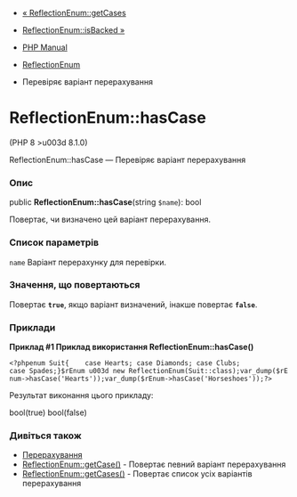 - [« ReflectionEnum::getCases](reflectionenum.getcases.md)
- [ReflectionEnum::isBacked »](reflectionenum.isbacked.md)

- [PHP Manual](index.md)
- [ReflectionEnum](class.reflectionenum.md)
- Перевіряє варіант перерахування

# ReflectionEnum::hasCase

(PHP 8 \>u003d 8.1.0)

ReflectionEnum::hasCase — Перевіряє варіант перерахування

### Опис

public **ReflectionEnum::hasCase**(string `$name`): bool

Повертає, чи визначено цей варіант перерахування.

### Список параметрів

`name`
Варіант перерахунку для перевірки.

### Значення, що повертаються

Повертає **`true`**, якщо варіант визначений, інакше
повертає **`false`**.

### Приклади

**Приклад #1 Приклад використання **ReflectionEnum::hasCase()****

`<?phpenum Suit{    case Hearts; case Diamonds; case Clubs; case Spades;}$rEnum u003d new ReflectionEnum(Suit::class);var_dump($rEnum->hasCase('Hearts'));var_dump($rEnum->hasCase('Horseshoes'));?> `

Результат виконання цього прикладу:

bool(true)
bool(false)

### Дивіться також

- [Перерахування](language.enumerations.md)
- [ReflectionEnum::getCase()](reflectionenum.getcase.md) -
Повертає певний варіант перерахування
- [ReflectionEnum::getCases()](reflectionenum.getcases.md) -
Повертає список усіх варіантів перерахування

